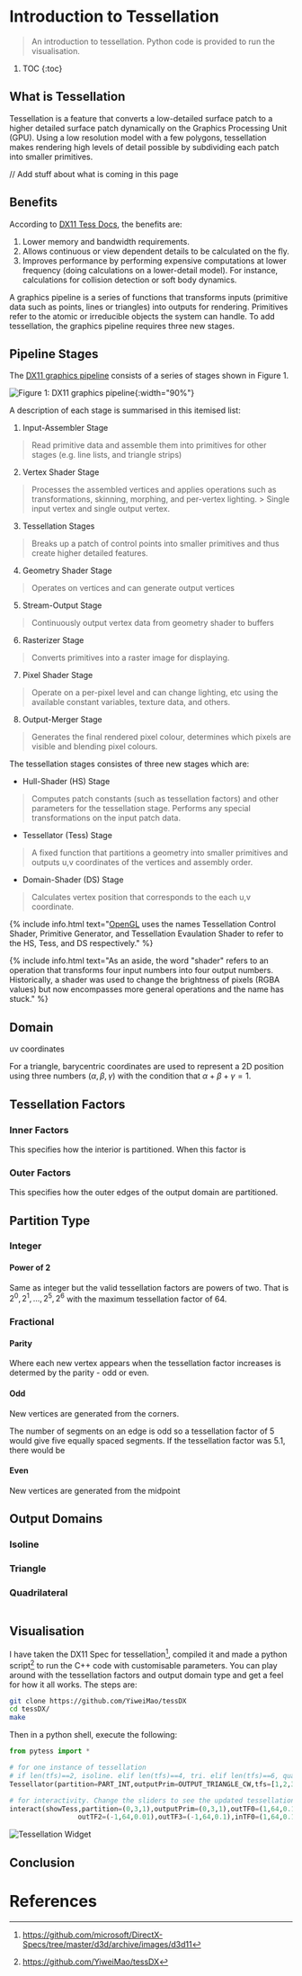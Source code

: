 # Introduction to Tessellation
> An introduction to tessellation. Python code is provided to run the visualisation.

1. TOC
{:toc}

## What is Tessellation

Tessellation is a feature that converts a low-detailed surface patch to a higher detailed surface patch dynamically on the Graphics Processing Unit (GPU). Using a low resolution model with a few polygons, tessellation makes rendering high levels of detail possible by subdividing each patch into smaller primitives. 

// Add stuff about what is coming in this page


## Benefits

According to [DX11 Tess Docs](https://docs.microsoft.com/en-us/windows/win32/direct3d11/direct3d-11-advanced-stages-tessellation), the benefits are:

1. Lower memory and bandwidth requirements. 
2. Allows continuous or view dependent details to be calculated on the fly.
3. Improves performance by performing expensive computations at lower frequency (doing calculations on a lower-detail model). For instance, calculations for collision detection or soft body dynamics.

A graphics pipeline is a series of functions that transforms inputs (primitive data such as points, lines or triangles) into outputs for rendering. Primitives refer to the atomic or irreducible objects the system can handle. 
To add tessellation, the graphics pipeline requires three new stages. 


## Pipeline Stages

The [DX11 graphics pipeline](https://docs.microsoft.com/en-us/windows/win32/direct3d11/overviews-direct3d-11-graphics-pipeline) consists of a series of stages shown in Figure 1. 

![](../Downloads/d3d11-pipeline-stages.jpg "Figure 1: DX11 graphics pipeline"){:width="90%"}

A description of each stage is summarised in this itemised list:
1. Input-Assembler Stage
> Read primitive data and assemble them into primitives for other stages (e.g. line lists, and triangle strips)
2. Vertex Shader Stage
> Processes the assembled vertices and applies operations such as transformations, skinning, morphing, and per-vertex lighting. > Single input vertex and single output vertex. 
3. Tessellation Stages
> Breaks up a patch of control points into smaller primitives and thus create higher detailed features.
4. Geometry Shader Stage
> Operates on vertices and can generate output vertices
5. Stream-Output Stage
> Continuously output vertex data from geometry shader to buffers
6. Rasterizer Stage
> Converts primitives into a raster image for displaying.
7. Pixel Shader Stage
> Operate on a per-pixel level and can change lighting, etc using the available constant variables, texture data, and others.
8. Output-Merger Stage
> Generates the final rendered pixel colour, determines which pixels are visible and blending pixel colours.

The tessellation stages consistes of three new stages which are:

* Hull-Shader (HS) Stage
> Computes patch constants (such as tessellation factors) and other parameters for the tessellation stage.
> Performs any special transformations on the input patch data.
* Tessellator (Tess) Stage
> A fixed function that partitions a geometry into smaller primitives and outputs u,v coordinates of the vertices and assembly order.
* Domain-Shader (DS) Stage
> Calculates vertex position that corresponds to the each u,v coordinate.

{% include info.html text="[OpenGL](https://www.khronos.org/opengl/wiki/Tessellation) uses the names Tessellation Control Shader, Primitive Generator, and Tessellation Evaulation Shader to refer to the HS, Tess, and DS respectively." %}

{% include info.html text="As an aside, the word "shader" refers to an operation that transforms four input numbers into four output numbers. Historically,  a shader was used to change the brightness of pixels (RGBA values) but now encompasses more general operations and the name has stuck." %}



## Domain
uv coordinates

For a triangle, barycentric coordinates are used to represent a 2D position using three numbers ($\alpha, \beta, \gamma$) with the condition that $\alpha+\beta+\gamma = 1$.




## Tessellation Factors

### Inner Factors
This specifies how the interior is partitioned. When this factor is 


### Outer Factors
This specifies how the outer edges of the output domain are partitioned.


## Partition Type

### Integer

#### Power of 2
Same as integer but the valid tessellation factors are powers of two. That is $2^0,2^1,...,2^5,2^6$ with the maximum tessellation factor of 64.

### Fractional
#### Parity
Where each new vertex appears when the tessellation factor increases is determed by the parity - odd or even. 

#### Odd
New vertices are generated from the corners.

The number of segments on an edge is odd so a tessellation factor of 5 would give five equally spaced segments. If the tessellation factor was 5.1, there would be 


#### Even
New vertices are generated from the midpoint


## Output Domains


### Isoline


### Triangle


### Quadrilateral


![]()


## Visualisation

I have taken the DX11 Spec for tessellation[^1], compiled it and made a python script[^2] to run the C++ code with customisable parameters. 
You can play around with the tessellation factors and output domain type and get a feel for how it all works.
The steps are:
```bash
git clone https://github.com/YiweiMao/tessDX
cd tessDX/
make
```
Then in a python shell, execute the following:
```python
from pytess import *

# for one instance of tessellation
# if len(tfs)==2, isoline. elif len(tfs)==4, tri. elif len(tfs)==6, quad.
Tessellator(partition=PART_INT,outputPrim=OUTPUT_TRIANGLE_CW,tfs=[1,2,3,4]).doTess()

# for interactivity. Change the sliders to see the updated tessellation
interact(showTess,partition=(0,3,1),outputPrim=(0,3,1),outTF0=(1,64,0.1),outTF1=(-1,64,0.1),
                 outTF2=(-1,64,0.01),outTF3=(-1,64,0.1),inTF0=(1,64,0.1),inTF1=(-1,64,0.1))
```
![](../Downloads/tess_interact_eg.png "Tessellation Widget")


## Conclusion



# References

[^1]: https://github.com/microsoft/DirectX-Specs/tree/master/d3d/archive/images/d3d11
[^2]: https://github.com/YiweiMao/tessDX

